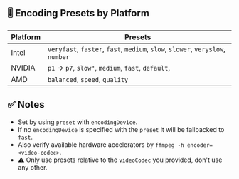 ## 🎚️ Encoding Presets by Platform

| **Platform** | **Presets**                                                                    |
| ------------ | ------------------------------------------------------------------------------ |
| Intel        | `veryfast`, `faster`, `fast`, `medium`, `slow`, `slower`, `veryslow`, `number` |
| NVIDIA       | `p1` → `p7`, `slow"`, `medium`, `fast`, `default`,                             |
| AMD          | `balanced`, `speed`, `quality`                                                 |

## ✅ Notes

- Set by using `preset` with `encodingDevice`.
- If no `encodingDevice` is specified with the `preset` it will be fallbacked to `fast`.
- Also verify available hardware accelerators by `ffmpeg -h encoder=<video-codec>`.
- ⚠️ Only use presets relative to the `videoCodec` you provided, don't use any other.
